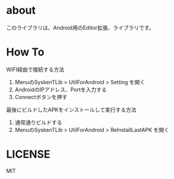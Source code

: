 # about

このライブラリは、Android用のEditor拡張、ライブラリです。




# How To


WIFI経由で接続する方法

1. MenuのSyskenTLib > UtilForAndroid > Setting を開く
2. AndroidのIPアドレス、Portを入力する
3. Connectボタンを押す


最後にビルドしたAPKをインストールして実行する方法

1. 通常通りビルドする
2. MenuのSyskenTLib > UtilForAndroid > ReInstallLastAPK を開く



# LICENSE

MIT
